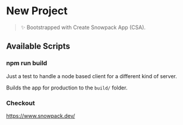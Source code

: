 # New Project

> ✨ Bootstrapped with Create Snowpack App (CSA).

## Available Scripts

### npm run build

Just a test to handle a node based client for a different kind of server.

Builds the app for production to the `build/` folder.

### Checkout

https://www.snowpack.dev/
